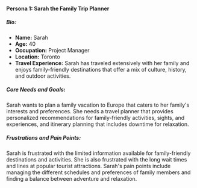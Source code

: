 #### Persona 1: Sarah the Family Trip Planner

##### Bio:

-   **Name:** Sarah
-   **Age:** 40
-   **Occupation:** Project Manager
-   **Location:** Toronto
-   **Travel Experience:** Sarah has traveled extensively with her family and enjoys family-friendly destinations that offer a mix of culture, history, and outdoor activities.

##### Core Needs and Goals:

Sarah wants to plan a family vacation to Europe that caters to her family's interests and preferences. She needs a travel planner that provides personalized recommendations for family-friendly activities, sights, and experiences, and itinerary planning that includes downtime for relaxation.

##### Frustrations and Pain Points:

Sarah is frustrated with the limited information available for family-friendly destinations and activities. She is also frustrated with the long wait times and lines at popular tourist attractions. Sarah's pain points include managing the different schedules and preferences of family members and finding a balance between adventure and relaxation.
